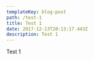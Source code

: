 ```yaml
---
templateKey: blog-post
path: /test-1
title: Test 1
date: 2017-12-13T20:13:17.443Z
description: Test 1
---
```

Test 1
